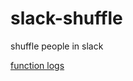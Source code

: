 # slack-shuffle
shuffle people in slack

[function logs](https://vercel.com/thomasin/slack-shuffle/44ooajkma/functions)
